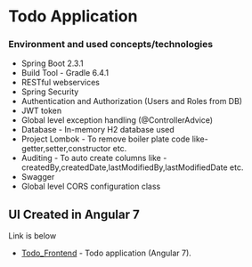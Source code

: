 # Todo Application

### Environment and used concepts/technologies 

* Spring Boot 2.3.1
* Build Tool - Gradle 6.4.1
* RESTful webservices
* Spring Security
* Authentication and Authorization (Users and Roles from DB)
* JWT token
* Global level exception handling (@ControllerAdvice)
* Database - In-memory H2 database used
* Project Lombok - To remove boiler plate code like- getter,setter,constructor etc.
* Auditing - To auto create columns like - createdBy,createdDate,lastModifiedBy,lastModifiedDate etc. 
* Swagger
* Global level CORS configuration class

## UI Created in Angular 7
Link is below
* [Todo_Frontend](https://github.com/neha151089-git/MyToDoApp.git) - Todo application (Angular 7).

